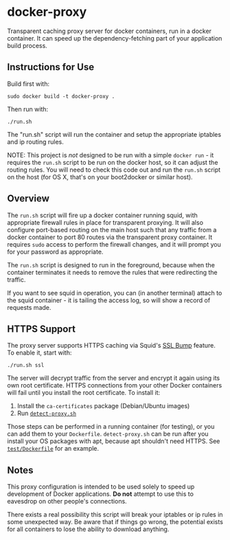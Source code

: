 # docker-proxy

Transparent caching proxy server for docker containers, run in a docker
container. It can speed up the dependency-fetching part of your application
build process.

## Instructions for Use

Build first with:

```
sudo docker build -t docker-proxy .
```

Then run with:

```
./run.sh
```

The "run.sh" script will run the container and setup the appropriate iptables
and ip routing rules.

NOTE: This project is _not_ designed to be run with a simple `docker run` - it
requires the `run.sh` script to be run on the docker host, so it can adjust the
routing rules. You will need to check this code out
and run the `run.sh` script on the host (for OS X, that's on your boot2docker or
similar host).

## Overview

The `run.sh` script will fire up a docker container running squid, with
appropriate firewall rules in place for transparent proxying. It will also
configure port-based routing on the main host such that any traffic from a
docker container to port 80 routes via the transparent proxy container. It
requires `sudo` access to perform the firewall changes, and it will prompt you
for your password as appropriate.

The `run.sh` script is designed to run in the foreground, because when the
container terminates it needs to remove the rules that were redirecting the
traffic.

If you want to see squid in operation, you can (in another terminal) attach
to the squid container - it is tailing the access log, so will show a record
of requests made.

## HTTPS Support

The proxy server supports HTTPS caching via Squid's [SSL Bump] feature. To
enable it, start with:

```
./run.sh ssl
```

The server will decrypt traffic from the server and encrypt it again using its
own root certificate. HTTPS connections from your other Docker containers will
fail until you install the root certificate. To install it:

 1. Install the `ca-certificates` package (Debian/Ubuntu images)
 2. Run [`detect-proxy.sh`]

Those steps can be performed in a running container (for testing), or you can
add them to your `Dockerfile`. `detect-proxy.sh` can be run after you install
your OS packages with apt, because apt shouldn't need HTTPS. See
[`test/Dockerfile`] for an example.

[SSL Bump]: http://wiki.squid-cache.org/Features/SslBump
[`detect-proxy.sh`]: test/detect-proxy.sh
[`test/Dockerfile`]: test/Dockerfile

## Notes

This proxy configuration is intended to be used solely to speed
up development of Docker applications. **Do not** attempt to use this to
eavesdrop on other people's connections.

There exists a real possibility this script will break your iptables or ip
rules in some unexpected way. Be aware that if things go wrong, the potential
exists for all containers to lose the ability to download anything.
